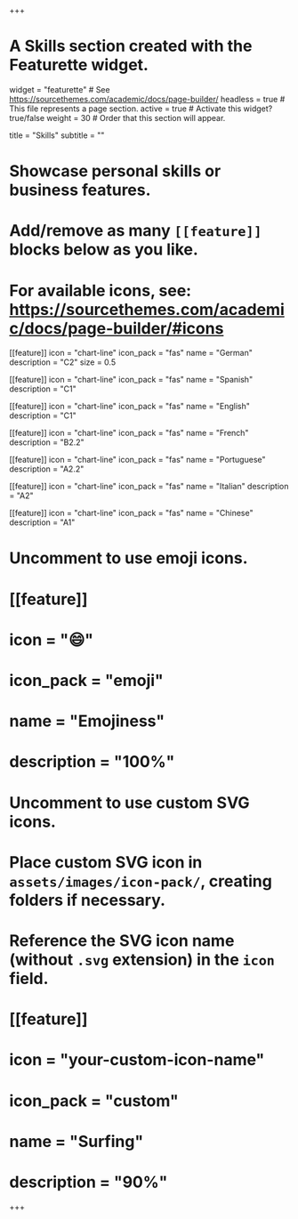 +++
# A Skills section created with the Featurette widget.
widget = "featurette"  # See https://sourcethemes.com/academic/docs/page-builder/
headless = true  # This file represents a page section.
active = true  # Activate this widget? true/false
weight = 30  # Order that this section will appear.

title = "Skills"
subtitle = ""

# Showcase personal skills or business features.
# 
# Add/remove as many `[[feature]]` blocks below as you like.
# 
# For available icons, see: https://sourcethemes.com/academic/docs/page-builder/#icons

[[feature]]
  icon = "chart-line"
  icon_pack = "fas"
  name = "German"
  description = "C2"
  size = 0.5
  
[[feature]]
  icon = "chart-line"
  icon_pack = "fas"
  name = "Spanish"
  description = "C1"  
  
[[feature]]
  icon = "chart-line"
  icon_pack = "fas"
  name = "English"
  description = "C1"
  
[[feature]]
  icon = "chart-line"
  icon_pack = "fas"
  name = "French"
  description = "B2.2"
  
[[feature]]
  icon = "chart-line"
  icon_pack = "fas"
  name = "Portuguese"
  description = "A2.2"
  
[[feature]]
  icon = "chart-line"
  icon_pack = "fas"
  name = "Italian"
  description = "A2"
  
[[feature]]
  icon = "chart-line"
  icon_pack = "fas"
  name = "Chinese"
  description = "A1"

# Uncomment to use emoji icons.
# [[feature]]
#  icon = ":smile:"
#  icon_pack = "emoji"
#  name = "Emojiness"
#  description = "100%"  

# Uncomment to use custom SVG icons.
# Place custom SVG icon in `assets/images/icon-pack/`, creating folders if necessary.
# Reference the SVG icon name (without `.svg` extension) in the `icon` field.
# [[feature]]
#  icon = "your-custom-icon-name"
#  icon_pack = "custom"
#  name = "Surfing"
#  description = "90%"

+++
